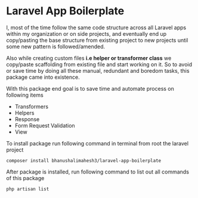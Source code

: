 # Laravel App Boilerplate

I, most of the time follow the same code structure across all Laravel apps within my organization or on side projects, and eventually end up copy/pasting the base structure from existing project to new projects until some new pattern is followed/amended. 

Also while creating custom files **i.e helper or transformer class** we copy/paste scaffolding from existing file and start working on it. So to avoid or save time by doing all these manual, redundant and boredom tasks, this package came into existence.

With this package end goal is to save time and automate process on following items
* Transformers
* Helpers
* Response
* Form Request Validation
* View

To install package run following command in terminal from root the laravel project

```composer install bhanushalimahesh3/laravel-app-boilerplate```

After package is installed, run following command to list out all commands of this package

```php artisan list```

